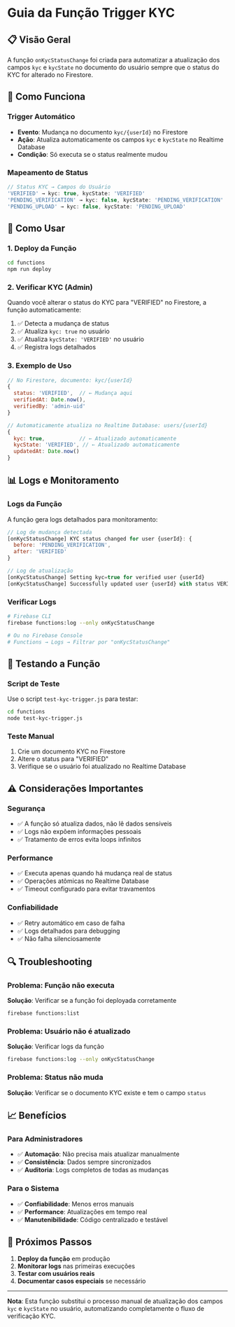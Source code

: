 # Guia da Função Trigger KYC

## 📋 Visão Geral

A função `onKycStatusChange` foi criada para automatizar a atualização dos campos `kyc` e `kycState` no documento do usuário sempre que o status do KYC for alterado no Firestore.

## 🔧 Como Funciona

### Trigger Automático
- **Evento**: Mudança no documento `kyc/{userId}` no Firestore
- **Ação**: Atualiza automaticamente os campos `kyc` e `kycState` no Realtime Database
- **Condição**: Só executa se o status realmente mudou

### Mapeamento de Status
```javascript
// Status KYC → Campos do Usuário
'VERIFIED' → kyc: true, kycState: 'VERIFIED'
'PENDING_VERIFICATION' → kyc: false, kycState: 'PENDING_VERIFICATION'  
'PENDING_UPLOAD' → kyc: false, kycState: 'PENDING_UPLOAD'
```

## 🚀 Como Usar

### 1. Deploy da Função
```bash
cd functions
npm run deploy
```

### 2. Verificar KYC (Admin)
Quando você alterar o status do KYC para "VERIFIED" no Firestore, a função automaticamente:

1. ✅ Detecta a mudança de status
2. ✅ Atualiza `kyc: true` no usuário
3. ✅ Atualiza `kycState: 'VERIFIED'` no usuário
4. ✅ Registra logs detalhados

### 3. Exemplo de Uso
```javascript
// No Firestore, documento: kyc/{userId}
{
  status: 'VERIFIED',  // ← Mudança aqui
  verifiedAt: Date.now(),
  verifiedBy: 'admin-uid'
}

// Automaticamente atualiza no Realtime Database: users/{userId}
{
  kyc: true,           // ← Atualizado automaticamente
  kycState: 'VERIFIED', // ← Atualizado automaticamente
  updatedAt: Date.now()
}
```

## 📊 Logs e Monitoramento

### Logs da Função
A função gera logs detalhados para monitoramento:

```javascript
// Log de mudança detectada
[onKycStatusChange] KYC status changed for user {userId}: {
  before: 'PENDING_VERIFICATION',
  after: 'VERIFIED'
}

// Log de atualização
[onKycStatusChange] Setting kyc=true for verified user {userId}
[onKycStatusChange] Successfully updated user {userId} with status VERIFIED
```

### Verificar Logs
```bash
# Firebase CLI
firebase functions:log --only onKycStatusChange

# Ou no Firebase Console
# Functions → Logs → Filtrar por "onKycStatusChange"
```

## 🧪 Testando a Função

### Script de Teste
Use o script `test-kyc-trigger.js` para testar:

```bash
cd functions
node test-kyc-trigger.js
```

### Teste Manual
1. Crie um documento KYC no Firestore
2. Altere o status para "VERIFIED"
3. Verifique se o usuário foi atualizado no Realtime Database

## ⚠️ Considerações Importantes

### Segurança
- ✅ A função só atualiza dados, não lê dados sensíveis
- ✅ Logs não expõem informações pessoais
- ✅ Tratamento de erros evita loops infinitos

### Performance
- ✅ Executa apenas quando há mudança real de status
- ✅ Operações atômicas no Realtime Database
- ✅ Timeout configurado para evitar travamentos

### Confiabilidade
- ✅ Retry automático em caso de falha
- ✅ Logs detalhados para debugging
- ✅ Não falha silenciosamente

## 🔍 Troubleshooting

### Problema: Função não executa
**Solução**: Verificar se a função foi deployada corretamente
```bash
firebase functions:list
```

### Problema: Usuário não é atualizado
**Solução**: Verificar logs da função
```bash
firebase functions:log --only onKycStatusChange
```

### Problema: Status não muda
**Solução**: Verificar se o documento KYC existe e tem o campo `status`

## 📈 Benefícios

### Para Administradores
- ✅ **Automação**: Não precisa mais atualizar manualmente
- ✅ **Consistência**: Dados sempre sincronizados
- ✅ **Auditoria**: Logs completos de todas as mudanças

### Para o Sistema
- ✅ **Confiabilidade**: Menos erros manuais
- ✅ **Performance**: Atualizações em tempo real
- ✅ **Manutenibilidade**: Código centralizado e testável

## 🎯 Próximos Passos

1. **Deploy da função** em produção
2. **Monitorar logs** nas primeiras execuções
3. **Testar com usuários reais**
4. **Documentar casos especiais** se necessário

---

**Nota**: Esta função substitui o processo manual de atualização dos campos `kyc` e `kycState` no usuário, automatizando completamente o fluxo de verificação KYC.
